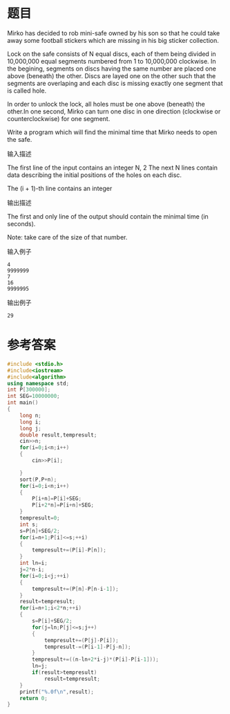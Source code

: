 # 题目
Mirko has decided to rob mini-safe owned by his son so that he could take away some football stickers which are missing in his big sticker collection.

Lock on the safe consists of N equal discs, each of them being divided in 10,000,000 equal segments numbered from 1 to 10,000,000 clockwise. In the begining, segments on discs having the same number are placed one above (beneath) the other. Discs are layed one on the other such that the segments are overlaping and each disc is missing exactly one segment that is called hole.

In order to unlock the lock, all holes must be one above (beneath) the other.In one second, Mirko can turn one disc in one direction (clockwise or counterclockwise) for one segment.

Write a program which will find the minimal time that Mirko needs to open the safe.

输入描述

The first line of the input contains an integer N, 2 The next N lines contain data describing the initial positions of the holes on each disc.

The (i + 1)-th line contains an integer

输出描述

The first and only line of the output should contain the minimal time (in seconds).

Note: take care of the size of that number.

输入例子
```
4
9999999
7
16
9999995
```
输出例子
```
29
```
# 参考答案
```c++
#include <stdio.h>
#include<iostream>
#include<algorithm>
using namespace std;
int P[300000];
int SEG=10000000;
int main()
{
    long n;
    long i;
    long j;
    double result,tempresult;
    cin>>n;
    for(i=0;i<n;i++)
    {
        cin>>P[i];

    }
    sort(P,P+n);
    for(i=0;i<n;i++)
    {
        P[i+n]=P[i]+SEG;
        P[i+2*n]=P[i+n]+SEG;
    }
    tempresult=0;
    int s;
    s=P[n]+SEG/2;
    for(i=n+1;P[i]<=s;++i)
    {
        tempresult+=(P[i]-P[n]); 
    }
    int ln=i;
    j=2*n-i;
    for(i=0;i<j;++i)
    {
        tempresult+=(P[n]-P[n-i-1]);
    }
    result=tempresult; 
    for(i=n+1;i<2*n;++i)
    {
        s=P[i]+SEG/2;
        for(j=ln;P[j]<=s;j++)
        {
            tempresult+=(P[j]-P[i]);
            tempresult-=(P[i-1]-P[j-n]);
        }
        tempresult+=((n-ln+2*i-j)*(P[i]-P[i-1]));
        ln=j;
        if(result>tempresult)
            result=tempresult;
    }
    printf("%.0f\n",result);
    return 0;
}



